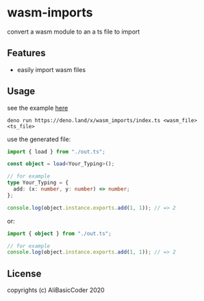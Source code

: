 # wasm-imports

convert a wasm module to an a ts file to import

## Features

- easily import wasm files

## Usage

see the example [here](https://github.com/AliBasicCoder/wasm-imports/tree/master/example)

```
deno run https://deno.land/x/wasm_imports/index.ts <wasm_file> <ts_file>
```

use the generated file:

```ts
import { load } from "./out.ts";

const object = load<Your_Typing>();

// for example
type Your_Typing = {
  add: (x: number, y: number) => number;
};

console.log(object.instance.exports.add(1, 1)); // => 2
```

or:

```ts
import { object } from "./out.ts";

// for example
console.log(object.instance.exports.add(1, 1)); // => 2
```

## License

copyrights (c) AliBasicCoder 2020
